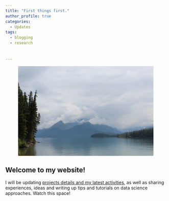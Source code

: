 ```yaml
---
title: "First things first."
author_profile: true
categories:
  - Updates
tags:
  - blogging
  - research


---
```


<figure>

<img src = "/assets/images/headers/header.jpg"> </img>

</figure>

## Welcome to my website!

I will be updating [projects details and my latest activities](/research/), as well as sharing experiences, ideas and writing up tips and tutorials on data science approaches. Watch this space!

